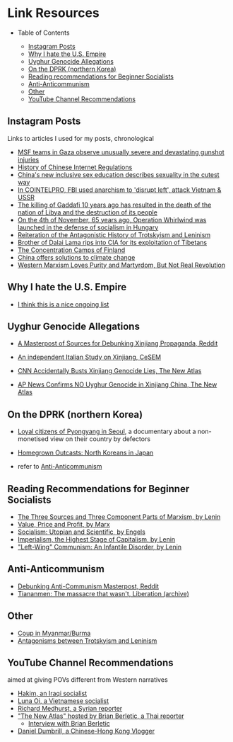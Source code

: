 # Link Resources

<!-- toc -->

- Table of Contents

  * [Instagram Posts](#instagram-posts)
  * [Why I hate the U.S. Empire](#why-i-hate-the-us-empire)
  * [Uyghur Genocide Allegations](#uyghur-genocide-allegations)
  * [On the DPRK (northern Korea)](#on-the-dprk-northern-korea)
  * [Reading recommendations for Beginner Socialists](#reading-recommendations-for-beginner-socialists)
  * [Anti-Anticommunism](#anti-anticommunism)
  * [Other](#other)
  * [YouTube Channel Recommendations](#youtube-channel-recommendations)

<!-- tocstop -->

## Instagram Posts
Links to articles I used for my posts, chronological

- [MSF teams in Gaza observe unusually severe and devastating gunshot injuries](https://www.msf.org/palestine-msf-teams-gaza-observe-unusually-severe-and-devastating-gunshot-injuries)
- [History of Chinese Internet Regulations](https://thechinawiki.com/2020/11/20/article-intro-to-chinese-internet-governance-and-control/)
- [China's new inclusive sex education describes sexuality in the cutest way](https://www.pinknews.co.uk/2017/03/07/china-introduces-new-inclusive-sex-education-describes-sexuality-in-the-cutest-way/)
- [In COINTELPRO, FBI used anarchism to 'disrupt left', attack Vietnam & USSR](https://benjaminnorton.substack.com/p/in-cointelpro-fbi-used-anarchism)
- [The killing of Gaddafi 10 years ago has resulted in the death of the nation of Libya and the destruction of its people](https://www.rt.com/op-ed/537905-gaddafi-death-ten-years-libya/)
- [On the 4th of November, 65 years ago, Operation Whirlwind was launched in the defense of socialism in Hungary](https://www.reddit.com/r/sendinthetanks/comments/qmpvni/on_the_4th_of_november_65_years_ago_operation/)
- [Reiteration of the Antagonistic History of Trotskyism and Leninism](https://workers.today/on-the-problem-of-trotskyism/)
- [Brother of Dalai Lama rips into CIA for its exploitation of Tibetans](https://genhochiminh.quora.com/Brother-of-Dalai-Lama-rips-into-CIA-for-its-exploitation-of-Tibetans)
- [The Concentration Camps of Finland](https://reeducation.substack.com/p/the-concentration-camps-of-finland)
- [China offers solutions to climate change](https://asiatimes.com/2021/11/china-offers-solutions-to-climate-change/)
- [Western Marxism Loves Purity and Martyrdom, But Not Real Revolution](https://blackagendareport.com/western-marxism-loves-purity-and-martyrdom-not-real-revolution)

## Why I hate the U.S. Empire

- [I think this is a nice ongoing list](https://github.com/dessalines/essays/blob/master/us_atrocities.md)

## Uyghur Genocide Allegations

- [A Masterpost of Sources for Debunking Xinjiang Propaganda, Reddit](https://www.reddit.com/r/communism/comments/lsaet8/a_masterpost_of_sources_for_debunking_xinjiang/)

- [An independent Italian Study on Xinjiang, CeSEM](http://www.cese-m.eu/cesem/2021/05/disponibile-nuovo-rapporto-sullo-xinjang-promosso-con-eurispes-e-istituto-diplomatico-internazionale/)

- [CNN Accidentally Busts Xinjiang Genocide Lies, The New Atlas](https://youtu.be/3o8T0v8Rh3c)

- [AP News Confirms NO Uyghur Genocide in Xinjiang China, The New Atlas](https://youtu.be/78s7yP2BdF0)

## On the DPRK (northern Korea)

- [Loyal citizens of Pyongyang in Seoul](https://youtu.be/BkUMZS-ZegM), a documentary about a non-monetised view on their country by defectors

- [Homegrown Outcasts: North Koreans in Japan](https://youtu.be/6YtTd31I15g)

- refer to [Anti-Anticommunism](#anti-anticommunism)

## Reading Recommendations for Beginner Socialists

- [The Three Sources and Three Component Parts of Marxism, by Lenin](https://www.marxists.org/archive/lenin/works/1913/mar/x01.htm)
- [Value, Price and Profit, by Marx](https://www.marxists.org/archive/marx/works/1865/value-price-profit/index.htm)
- [Socialism: Utopian and Scientific, by Engels](https://www.marxists.org/archive/marx/works/1880/soc-utop/index.htm)
- [Imperialism, the Highest Stage of Capitalism, by Lenin](https://www.marxists.org/archive/lenin/works/1916/imp-hsc/index.htm)
- ["Left-Wing" Communism: An Infantile Disorder, by Lenin](https://www.marxists.org/archive/lenin/works/1920/lwc/index.htm)

## Anti-Anticommunism

- [Debunking Anti-Communism Masterpost, Reddit](https://www.reddit.com/r/communism/wiki/debunk)
- [Tiananmen: The massacre that wasn't, Liberation (archive)](https://archive.md/jnk6Q)

## Other

- [Coup in Myanmar/Burma](https://archive.org/details/coup-in-burma/mode/2up)
- [Antagonisms between Trotskyism and Leninism](https://workers.today/on-the-problem-of-trotskyism/)

## YouTube Channel Recommendations
aimed at giving POVs different from Western narratives

- [Hakim, an Iraqi socialist](https://www.youtube.com/c/ComradeLenin)
- [Luna Oi, a Vietnamese socialist](https://www.youtube.com/c/Lunaoi)
- [Richard Medhurst, a Syrian reporter](https://www.youtube.com/c/RichardMedhurst)
- ["The New Atlas" hosted by Brian Berletic, a Thai reporter](https://www.youtube.com/c/thenewatlas)
   * [Interview with Brian Berletic](https://www.reddit.com/r/NewsWithJingjing/comments/r6cyyx/talkitoutwithjingjing_how_did_a_onetime_us_marine/)
- [Daniel Dumbrill, a Chinese-Hong Kong Vlogger](https://www.youtube.com/c/DanielDumbrill)
